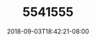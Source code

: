 ---
title: 5541555
date: 2018-09-03T18:42:21-08:00
draft: false
name: 黒羽イヴ
img_url: https://cdn.u1.huluxia.com/g4/M02/63/DF/rBAAdmHwComAbckDAAM8RkqW5BU895.png
original_fn: DSCF0454.jpg
tags:
- 黒羽イヴ

---